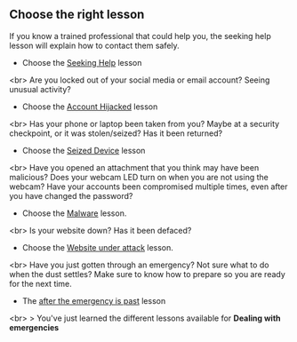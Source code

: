 
## Choose the right lesson

If you know a trained professional that could help you, the seeking help lesson will explain how to contact them safely.
* Choose the [Seeking Help](topics/practice-1-emergencies/1-seeking-help) lesson

&lt;br&gt;
Are you locked out of your social media or email account? Seeing unusual activity?
* Choose the [Account Hijacked](topics/practice-1-emergencies/2-account-hijacked) lesson

&lt;br&gt;
Has your phone or laptop been taken from you? Maybe at a security checkpoint, or it was stolen/seized? Has it been returned?
* Choose the [Seized Device](topics/practice-1-emergencies/3-devices-seized.md) lesson

&lt;br&gt;
Have you opened an attachment that you think may have been malicious? Does your webcam LED turn on when you are not using the webcam? Have your accounts been compromised multiple times, even after you have changed the password?
* Choose the [Malware](topics/practice-1-emergencies/4-malware.md) lesson.

&lt;br&gt;
Is your website down? Has it been defaced?
* Choose the [Website under attack](topics/practice-1-emergencies/ddos.md) lesson.

&lt;br&gt;
Have you just gotten through an emergency? Not sure what to do when the dust settles? Make sure to know how to prepare so you are ready for the next time.
* The [after the emergency is past](topics/practice-1-emergencies/after.md) lesson

&lt;br&gt;
&gt; You&#39;ve just learned the different lessons available for **Dealing with emergencies**
